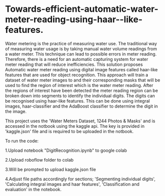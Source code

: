 # Towards-efficient-automatic-water-meter-reading-using-haar--like-features.
Water metering is the practice of measuring water use. The traditional way of measuring water usage is by taking manual water volume readings from a water meter. This technique can lead to possible errors in meter reading. Therefore, there is a need for an automatic capturing system for water meter reading that will reduce inefficiencies.  This solution proposes Automatic water meter reading using digital image features called haar-like features that are used for object recognition. This approach will train a dataset of water meter images to and their corresponding masks that will be used to find the region of interest which is the water meter reading. After the regions of interest have been detected the meter reading region can be broken down into segments to identify the individual digits. The digits can be recognised using haar-like features. This can be done using integral images, haar-classifier and the AdaBoost classifier to determine the digit in the image.  

This project uses the  'Water Meters Dataset, 1244 Photos & Masks' and is accessed in the notbook using the kaggle api.
The key is provided in 'kaggle.json' file and is required to be uploaded in the notbook.

To run the code:

1.Upload notebook "DigitRecognition.ipynb" to google colab

2.Upload roboflow folder to colab

3.Will be prompted to upload kaggle.json file

4.Adjust file paths accordingly for sections; 'Segmenting individual digits', 'Calculating integral images and haar features', 'Classification and evaluation' in the notebook.

